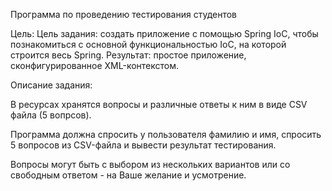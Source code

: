 Программа по проведению тестирования студентов

Цель: Цель задания: создать приложение с помощью Spring IoC, чтобы познакомиться с основной функциональностью IoC, на которой строится весь Spring. Результат: простое приложение, сконфигурированное XML-контекстом.

Описание задания:

В ресурсах хранятся вопросы и различные ответы к ним в виде CSV файла (5 вопрсов).

Программа должна спросить у пользователя фамилию и имя, спросить 5 вопросов из CSV-файла и вывести результат тестирования.

Вопросы могут быть с выбором из нескольких вариантов или со свободным ответом - на Ваше желание и усмотрение.
